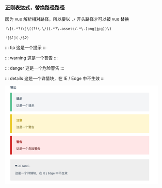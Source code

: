 ### 正则表达式，替换路径路径

因为 vue 解析相对路径，所以要以 `./` 开头路径才可以被 vue 替换

```
!\[(.*?)\]\((?!\.\/)(.*?\.assets/.*\.(png|jpg))\)
```

```
![$1](./$2)
```

::: tip
这是一个提示
:::

::: warning
这是一个警告
:::

::: danger
这是一个危险警告
:::

::: details
这是一个详情块，在 IE / Edge 中不生效
:::



![image-20240323183242035](./README.assets/image-20240323183242035.png)